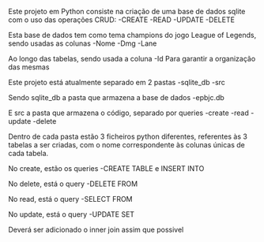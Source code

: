 Este projeto em Python consiste na criação de uma base de dados sqlite com o uso das operações CRUD:
-CREATE
-READ
-UPDATE
-DELETE

Esta base de dados tem como tema champions do jogo League of Legends, sendo usadas as colunas
-Nome
-Dmg
-Lane

Ao longo das tabelas, sendo usada a coluna
-Id
Para garantir a organização das mesmas


Este projeto está atualmente separado em 2 pastas
-sqlite_db
-src

Sendo sqlite_db a pasta que armazena a base de dados
-epbjc.db

E src a pasta que armazena o código, separado por queries
-create
-read
-update
-delete

Dentro de cada pasta estão 3 ficheiros python diferentes, referentes às 3 tabelas a ser criadas, com o nome correspondente às colunas únicas de cada tabela.

No create, estão os queries
-CREATE TABLE e INSERT INTO

No delete, está o query
-DELETE FROM

No read, está o query
-SELECT FROM

No update, está o query
-UPDATE SET

Deverá ser adicionado o inner join assim que possivel

